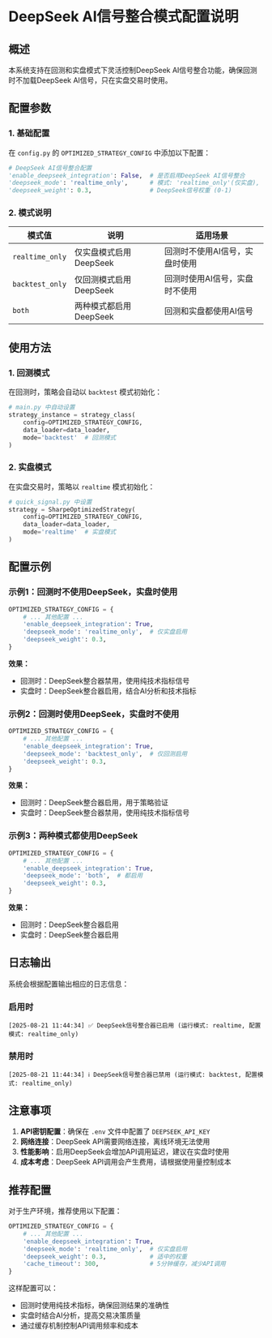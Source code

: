 # DeepSeek AI信号整合模式配置说明

## 概述

本系统支持在回测和实盘模式下灵活控制DeepSeek AI信号整合功能，确保回测时不加载DeepSeek AI信号，只在实盘交易时使用。

## 配置参数

### 1. 基础配置

在 `config.py` 的 `OPTIMIZED_STRATEGY_CONFIG` 中添加以下配置：

```python
# DeepSeek AI信号整合配置
'enable_deepseek_integration': False,  # 是否启用DeepSeek AI信号整合
'deepseek_mode': 'realtime_only',      # 模式: 'realtime_only'(仅实盘), 'backtest_only'(仅回测), 'both'(都启用)
'deepseek_weight': 0.3,                # DeepSeek信号权重 (0-1)
```

### 2. 模式说明

| 模式值 | 说明 | 适用场景 |
|--------|------|----------|
| `realtime_only` | 仅实盘模式启用DeepSeek | 回测时不使用AI信号，实盘时使用 |
| `backtest_only` | 仅回测模式启用DeepSeek | 回测时使用AI信号，实盘时不使用 |
| `both` | 两种模式都启用DeepSeek | 回测和实盘都使用AI信号 |

## 使用方法

### 1. 回测模式

在回测时，策略会自动以 `backtest` 模式初始化：

```python
# main.py 中自动设置
strategy_instance = strategy_class(
    config=OPTIMIZED_STRATEGY_CONFIG, 
    data_loader=data_loader, 
    mode='backtest'  # 回测模式
)
```

### 2. 实盘模式

在实盘交易时，策略以 `realtime` 模式初始化：

```python
# quick_signal.py 中设置
strategy = SharpeOptimizedStrategy(
    config=OPTIMIZED_STRATEGY_CONFIG, 
    data_loader=data_loader, 
    mode='realtime'  # 实盘模式
)
```

## 配置示例

### 示例1：回测时不使用DeepSeek，实盘时使用

```python
OPTIMIZED_STRATEGY_CONFIG = {
    # ... 其他配置 ...
    'enable_deepseek_integration': True,
    'deepseek_mode': 'realtime_only',  # 仅实盘启用
    'deepseek_weight': 0.3,
}
```

**效果：**
- 回测时：DeepSeek整合器禁用，使用纯技术指标信号
- 实盘时：DeepSeek整合器启用，结合AI分析和技术指标

### 示例2：回测时使用DeepSeek，实盘时不使用

```python
OPTIMIZED_STRATEGY_CONFIG = {
    # ... 其他配置 ...
    'enable_deepseek_integration': True,
    'deepseek_mode': 'backtest_only',  # 仅回测启用
    'deepseek_weight': 0.3,
}
```

**效果：**
- 回测时：DeepSeek整合器启用，用于策略验证
- 实盘时：DeepSeek整合器禁用，使用纯技术指标信号

### 示例3：两种模式都使用DeepSeek

```python
OPTIMIZED_STRATEGY_CONFIG = {
    # ... 其他配置 ...
    'enable_deepseek_integration': True,
    'deepseek_mode': 'both',  # 都启用
    'deepseek_weight': 0.3,
}
```

**效果：**
- 回测时：DeepSeek整合器启用
- 实盘时：DeepSeek整合器启用

## 日志输出

系统会根据配置输出相应的日志信息：

### 启用时
```
[2025-08-21 11:44:34] ✅ DeepSeek信号整合器已启用 (运行模式: realtime, 配置模式: realtime_only)
```

### 禁用时
```
[2025-08-21 11:44:34] ℹ️ DeepSeek信号整合器已禁用 (运行模式: backtest, 配置模式: realtime_only)
```

## 注意事项

1. **API密钥配置**：确保在 `.env` 文件中配置了 `DEEPSEEK_API_KEY`
2. **网络连接**：DeepSeek API需要网络连接，离线环境无法使用
3. **性能影响**：启用DeepSeek会增加API调用延迟，建议在实盘时使用
4. **成本考虑**：DeepSeek API调用会产生费用，请根据使用量控制成本

## 推荐配置

对于生产环境，推荐使用以下配置：

```python
OPTIMIZED_STRATEGY_CONFIG = {
    # ... 其他配置 ...
    'enable_deepseek_integration': True,
    'deepseek_mode': 'realtime_only',  # 仅实盘启用
    'deepseek_weight': 0.3,            # 适中的权重
    'cache_timeout': 300,              # 5分钟缓存，减少API调用
}
```

这样配置可以：
- 回测时使用纯技术指标，确保回测结果的准确性
- 实盘时结合AI分析，提高交易决策质量
- 通过缓存机制控制API调用频率和成本 